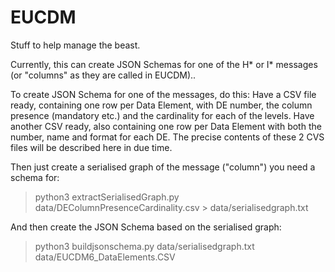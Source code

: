 # EUCDM
Stuff to help manage the beast.

Currently, this can create JSON Schemas for one of the H* or I* messages (or "columns" as they are called in EUCDM)..

To create JSON Schema for one of the messages, do this:
Have a CSV file ready, containing one row per Data Element, with DE number, the column presence (mandatory etc.) and the cardinality for each of the levels.
Have another CSV ready, also containing one row per Data Element with both the number, name and format for each DE.
The precise contents of these 2 CVS files will be described here in due time.

Then just create a serialised graph of the message ("column") you need a schema for:
>python3 extractSerialisedGraph.py data/DEColumnPresenceCardinality.csv > data/serialisedgraph.txt

And then create the JSON Schema based on the serialised graph:
>python3 buildjsonschema.py data/serialisedgraph.txt data/EUCDM6_DataElements.CSV


